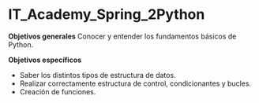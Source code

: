 # IT_Academy_Spring_2Python

**Objetivos generales**
Conocer y entender los fundamentos básicos de Python.

**Objetivos específicos**
* Saber los distintos tipos de estructura de datos.
* Realizar correctamente estructura de control, condicionantes y bucles.
* Creación de funciones.
